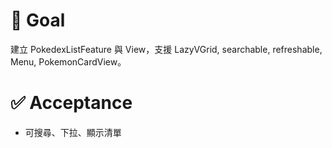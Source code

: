 # 🎯 Goal
建立 PokedexListFeature 與 View，支援 LazyVGrid, searchable, refreshable, Menu, PokemonCardView。

# ✅ Acceptance
- 可搜尋、下拉、顯示清單
